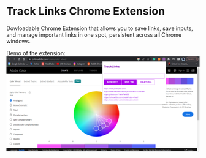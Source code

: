# Track Links Chrome Extension

Dowloadable Chrome Extension that allows you to save links, save inputs, and manage important links in one spot, persistent across all Chrome windows. 

Demo of the extension:
![Extension Demo](Example.png)
